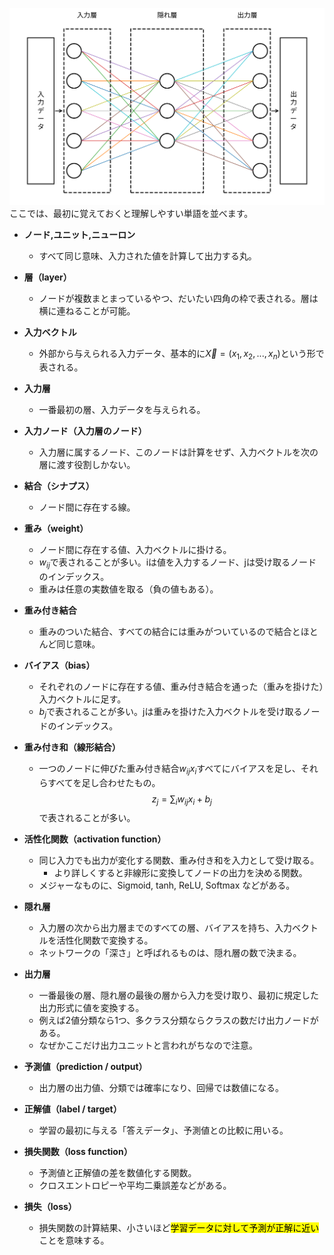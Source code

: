 ![nn_terms_jp](nn_terms_jp.png)
ここでは、最初に覚えておくと理解しやすい単語を並べます。

- **ノード,ユニット,ニューロン**
	- すべて同じ意味、入力された値を計算して出力する丸。

- **層（layer）**
	- ノードが複数まとまっているやつ、だいたい四角の枠で表される。層は横に連ねることが可能。

- **入力ベクトル**
	- 外部から与えられる入力データ、基本的に$\vec{X}=(x_{1},x_{2},...,x_{n})$という形で表される。

- **入力層**
	- 一番最初の層、入力データを与えられる。

- **入力ノード（入力層のノード）**
	- 入力層に属するノード、このノードは計算をせず、入力ベクトルを次の層に渡す役割しかない。

- **結合（シナプス）**
	- ノード間に存在する線。

- **重み（weight）**
	- ノード間に存在する値、入力ベクトルに掛ける。
	- $w_{ij}$で表されることが多い。iは値を入力するノード、jは受け取るノードのインデックス。
	- 重みは任意の実数値を取る（負の値もある）。

- **重み付き結合**
	- 重みのついた結合、すべての結合には重みがついているので結合とほとんど同じ意味。

- **バイアス（bias）**
	- それぞれのノードに存在する値、重み付き結合を通った（重みを掛けた）入力ベクトルに足す。
	- $b_{j}$で表されることが多い。jは重みを掛けた入力ベクトルを受け取るノードのインデックス。

- **重み付き和（線形結合）**
	- 一つのノードに伸びた重み付き結合$w_{ij}x_{i}$すべてにバイアスを足し、それらすべてを足し合わせたもの。
$$
z_{j}=\sum_{i}w_{ij}x_{i}+b_{j}
$$
で表されることが多い。

- **活性化関数（activation function）**
	- 同じ入力でも出力が変化する関数、重み付き和を入力として受け取る。
		- より詳しくすると非線形に変換してノードの出力を決める関数。
	- メジャーなものに、Sigmoid, tanh, ReLU, Softmax などがある。

- **隠れ層**
	- 入力層の次から出力層までのすべての層、バイアスを持ち、入力ベクトルを活性化関数で変換する。
	- ネットワークの「深さ」と呼ばれるものは、隠れ層の数で決まる。

- **出力層**
	- 一番最後の層、隠れ層の最後の層から入力を受け取り、最初に規定した出力形式に値を変換する。
	- 例えば2値分類なら1つ、多クラス分類ならクラスの数だけ出力ノードがある。
	- なぜかここだけ出力ユニットと言われがちなので注意。

- **予測値（prediction / output）**
	- 出力層の出力値、分類では確率になり、回帰では数値になる。

- **正解値（label / target）**
	- 学習の最初に与える「答えデータ」、予測値との比較に用いる。

- **損失関数（loss function）**
	- 予測値と正解値の差を数値化する関数。
	- クロスエントロピーや平均二乗誤差などがある。

- **損失（loss）**
	- 損失関数の計算結果、小さいほど<mark>学習データに対して予測が正解に近い</mark>ことを意味する。
